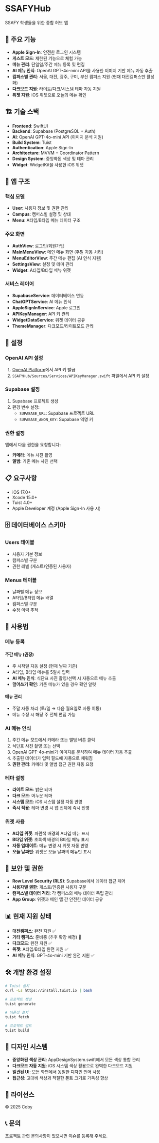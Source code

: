 # SSAFYHub

SSAFY 학생들을 위한 종합 허브 앱

## 🚀 주요 기능

- **Apple Sign-In**: 안전한 로그인 시스템
- **게스트 모드**: 제한된 기능으로 체험 가능
- **메뉴 관리**: 단일일/주간 메뉴 등록 및 편집
- **AI 메뉴 인식**: OpenAI GPT-4o-mini API를 사용한 이미지 기반 메뉴 자동 추출
- **캠퍼스별 관리**: 서울, 대전, 광주, 구미, 부산 캠퍼스 지원 (현재 대전캠퍼스만 활성화)
- **다크모드 지원**: 라이트/다크/시스템 테마 자동 지원
- **위젯 지원**: iOS 위젯으로 오늘의 메뉴 확인

## 🏗️ 기술 스택

- **Frontend**: SwiftUI
- **Backend**: Supabase (PostgreSQL + Auth)
- **AI**: OpenAI GPT-4o-mini API (이미지 분석 지원)
- **Build System**: Tuist
- **Authentication**: Apple Sign-In
- **Architecture**: MVVM + Coordinator Pattern
- **Design System**: 중앙화된 색상 및 테마 관리
- **Widget**: WidgetKit을 사용한 iOS 위젯

## 📱 앱 구조

### 핵심 모델
- **User**: 사용자 정보 및 권한 관리
- **Campus**: 캠퍼스별 설정 및 상태
- **Menu**: A타입/B타입 메뉴 데이터 구조

### 주요 화면
- **AuthView**: 로그인/회원가입
- **MainMenuView**: 메인 메뉴 화면 (주말 자동 처리)
- **MenuEditorView**: 주간 메뉴 편집 (AI 인식 지원)
- **SettingsView**: 설정 및 테마 관리
- **Widget**: A타입/B타입 메뉴 위젯

### 서비스 레이어
- **SupabaseService**: 데이터베이스 연동
- **ChatGPTService**: AI 메뉴 인식
- **AppleSignInService**: Apple 로그인
- **APIKeyManager**: API 키 관리
- **WidgetDataService**: 위젯 데이터 공유
- **ThemeManager**: 다크모드/라이트모드 관리

## 🔧 설정

### OpenAI API 설정

1. [OpenAI Platform](https://platform.openai.com/api-keys)에서 API 키 발급
2. `SSAFYHub/Sources/Services/APIKeyManager.swift` 파일에서 API 키 설정

### Supabase 설정

1. Supabase 프로젝트 생성
2. 환경 변수 설정:
   - `SUPABASE_URL`: Supabase 프로젝트 URL
   - `SUPABASE_ANON_KEY`: Supabase 익명 키

### 권한 설정

앱에서 다음 권한을 요청합니다:
- **카메라**: 메뉴 사진 촬영
- **앨범**: 기존 메뉴 사진 선택

## 📋 요구사항

- iOS 17.0+
- Xcode 15.0+
- Tuist 4.0+
- Apple Developer 계정 (Apple Sign-In 사용 시)

## 🗄️ 데이터베이스 스키마

### Users 테이블
- 사용자 기본 정보
- 캠퍼스별 구분
- 권한 레벨 (게스트/인증된 사용자)

### Menus 테이블
- 날짜별 메뉴 정보
- A타입/B타입 메뉴 배열
- 캠퍼스별 구분
- 수정 이력 추적

## 🚀 사용법

### 메뉴 등록

#### 주간 메뉴 (권장)
- 주 시작일 자동 설정 (현재 날짜 기준)
- A타입, B타입 메뉴를 5일치 입력
- **AI 메뉴 인식**: 식단표 사진 촬영/선택 시 자동으로 메뉴 추출
- **덮어쓰기 확인**: 기존 메뉴가 있을 경우 확인 알럿

#### 메뉴 관리
- 주말 자동 처리 (토/일 → 다음 월요일로 자동 이동)
- 메뉴 수정 시 해당 주 전체 편집 가능

### AI 메뉴 인식

1. 주간 메뉴 모드에서 카메라 또는 앨범 버튼 클릭
2. 식단표 사진 촬영 또는 선택
3. OpenAI GPT-4o-mini가 이미지를 분석하여 메뉴 데이터 자동 추출
4. 추출된 데이터가 입력 필드에 자동으로 채워짐
5. **권한 관리**: 카메라 및 앨범 접근 권한 자동 요청

### 테마 설정

- **라이트 모드**: 밝은 테마
- **다크 모드**: 어두운 테마  
- **시스템 모드**: iOS 시스템 설정 자동 반영
- **즉시 적용**: 테마 변경 시 앱 전체에 즉시 반영

### 위젯 사용

- **A타입 위젯**: 파란색 배경의 A타입 메뉴 표시
- **B타입 위젯**: 초록색 배경의 B타입 메뉴 표시
- **자동 업데이트**: 메뉴 변경 시 위젯 자동 반영
- **오늘 날짜만**: 위젯은 오늘 날짜의 메뉴만 표시



## 🔐 보안 및 권한

- **Row Level Security (RLS)**: Supabase에서 데이터 접근 제어
- **사용자별 권한**: 게스트/인증된 사용자 구분
- **캠퍼스별 데이터 격리**: 각 캠퍼스의 메뉴 데이터 독립 관리
- **App Group**: 위젯과 메인 앱 간 안전한 데이터 공유

## 📊 현재 지원 상태

- **대전캠퍼스**: 완전 지원 ✅
- **기타 캠퍼스**: 준비중 (추후 확장 예정) 🚧
- **다크모드**: 완전 지원 ✅
- **위젯**: A타입/B타입 완전 지원 ✅
- **AI 메뉴 인식**: GPT-4o-mini 기반 완전 지원 ✅

## 🛠️ 개발 환경 설정

```bash
# Tuist 설치
curl -Ls https://install.tuist.io | bash

# 프로젝트 생성
tuist generate

# 의존성 설치
tuist fetch

# 프로젝트 빌드
tuist build
```

## 🎨 디자인 시스템

- **중앙화된 색상 관리**: AppDesignSystem.swift에서 모든 색상 통합 관리
- **다크모드 자동 지원**: iOS 시스템 색상 활용으로 완벽한 다크모드 지원
- **일관된 UI**: 모든 화면에서 동일한 디자인 언어 사용
- **접근성**: 고대비 색상과 적절한 폰트 크기로 가독성 향상

## 📝 라이선스

© 2025 Coby

## 📞 문의

프로젝트 관련 문의사항이 있으시면 이슈를 등록해 주세요.

